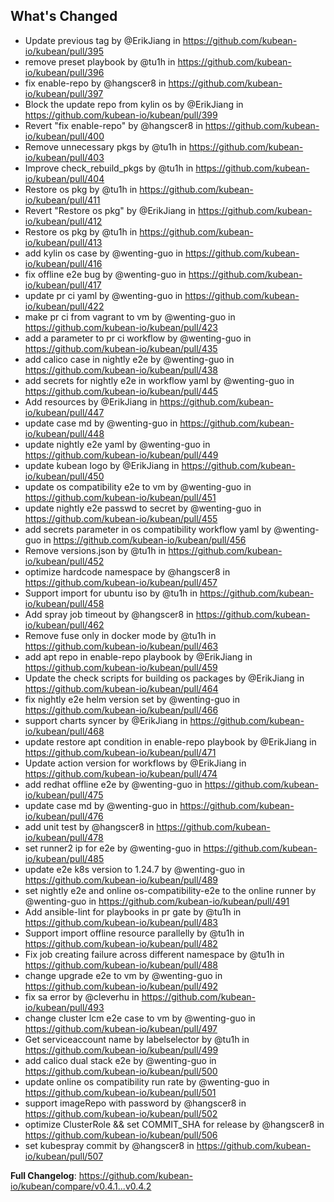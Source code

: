 ## What's Changed
* Update previous tag by @ErikJiang in https://github.com/kubean-io/kubean/pull/395
* remove preset playbook by @tu1h in https://github.com/kubean-io/kubean/pull/396
* fix enable-repo by @hangscer8 in https://github.com/kubean-io/kubean/pull/397
* Block the update repo from kylin os by @ErikJiang in https://github.com/kubean-io/kubean/pull/399
* Revert "fix enable-repo" by @hangscer8 in https://github.com/kubean-io/kubean/pull/400
* Remove unnecessary pkgs by @tu1h in https://github.com/kubean-io/kubean/pull/403
* Improve check_rebuild_pkgs by @tu1h in https://github.com/kubean-io/kubean/pull/404
* Restore os pkg by @tu1h in https://github.com/kubean-io/kubean/pull/411
* Revert "Restore os pkg" by @ErikJiang in https://github.com/kubean-io/kubean/pull/412
* Restore os pkg by @tu1h in https://github.com/kubean-io/kubean/pull/413
* add kylin os case by @wenting-guo in https://github.com/kubean-io/kubean/pull/416
* fix offline e2e bug by @wenting-guo in https://github.com/kubean-io/kubean/pull/417
* update pr ci yaml by @wenting-guo in https://github.com/kubean-io/kubean/pull/422
* make pr ci from vagrant to vm by @wenting-guo in https://github.com/kubean-io/kubean/pull/423
* add a parameter to pr ci workflow by @wenting-guo in https://github.com/kubean-io/kubean/pull/435
* add calico case in nightly e2e by @wenting-guo in https://github.com/kubean-io/kubean/pull/438
* add secrets for nightly e2e in workflow yaml by @wenting-guo in https://github.com/kubean-io/kubean/pull/445
* Add resources by @ErikJiang in https://github.com/kubean-io/kubean/pull/447
* update case md by @wenting-guo in https://github.com/kubean-io/kubean/pull/448
* update nightly e2e yaml by @wenting-guo in https://github.com/kubean-io/kubean/pull/449
* update kubean logo by @ErikJiang in https://github.com/kubean-io/kubean/pull/450
* update os compatibility e2e to vm by @wenting-guo in https://github.com/kubean-io/kubean/pull/451
* update nightly e2e passwd to secret by @wenting-guo in https://github.com/kubean-io/kubean/pull/455
* add secrets parameter in os compatibility workflow yaml by @wenting-guo in https://github.com/kubean-io/kubean/pull/456
* Remove versions.json by @tu1h in https://github.com/kubean-io/kubean/pull/452
* optimize hardcode namespace by @hangscer8 in https://github.com/kubean-io/kubean/pull/457
* Support import for ubuntu iso by @tu1h in https://github.com/kubean-io/kubean/pull/458
* Add spray job timeout by @hangscer8 in https://github.com/kubean-io/kubean/pull/462
* Remove fuse only in docker mode by @tu1h in https://github.com/kubean-io/kubean/pull/463
* add apt repo in enable-repo playbook by @ErikJiang in https://github.com/kubean-io/kubean/pull/459
* Update the check scripts for building os packages by @ErikJiang in https://github.com/kubean-io/kubean/pull/464
* fix  nightly e2e helm version set by @wenting-guo in https://github.com/kubean-io/kubean/pull/466
* support charts syncer by @ErikJiang in https://github.com/kubean-io/kubean/pull/468
* update restore apt condition in enable-repo playbook by @ErikJiang in https://github.com/kubean-io/kubean/pull/471
* Update action version for workflows by @ErikJiang in https://github.com/kubean-io/kubean/pull/474
* add redhat offline e2e by @wenting-guo in https://github.com/kubean-io/kubean/pull/475
* update case md by @wenting-guo in https://github.com/kubean-io/kubean/pull/476
* add unit test by @hangscer8 in https://github.com/kubean-io/kubean/pull/478
* set runner2 ip for e2e by @wenting-guo in https://github.com/kubean-io/kubean/pull/485
* update e2e k8s version to 1.24.7 by @wenting-guo in https://github.com/kubean-io/kubean/pull/489
* set nightly e2e and online os-compatibility-e2e to the online runner by @wenting-guo in https://github.com/kubean-io/kubean/pull/491
* Add ansible-lint for playbooks in pr gate by @tu1h in https://github.com/kubean-io/kubean/pull/483
* Support import offline resource parallelly by @tu1h in https://github.com/kubean-io/kubean/pull/482
* Fix job creating failure across different namespace by @tu1h in https://github.com/kubean-io/kubean/pull/488
* change upgrade e2e to vm by @wenting-guo in https://github.com/kubean-io/kubean/pull/492
* fix sa error by @cleverhu in https://github.com/kubean-io/kubean/pull/493
* change cluster lcm e2e case to vm by @wenting-guo in https://github.com/kubean-io/kubean/pull/497
* Get serviceaccount name by labelselector by @tu1h in https://github.com/kubean-io/kubean/pull/499
* add calico dual stack e2e by @wenting-guo in https://github.com/kubean-io/kubean/pull/500
* update online os compatibility run rate by @wenting-guo in https://github.com/kubean-io/kubean/pull/501
* support imageRepo with password by @hangscer8 in https://github.com/kubean-io/kubean/pull/502
* optimize ClusterRole && set COMMIT_SHA for release by @hangscer8 in https://github.com/kubean-io/kubean/pull/506
* set kubespray commit by @hangscer8 in https://github.com/kubean-io/kubean/pull/507


**Full Changelog**: https://github.com/kubean-io/kubean/compare/v0.4.1...v0.4.2
